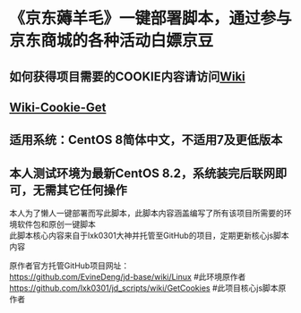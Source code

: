 # 《京东薅羊毛》一键部署脚本，通过参与京东商城的各种活动白嫖京豆
## 如何获得项目需要的COOKIE内容请访问[Wiki](https://github.com/SuperManito/JD-FreeFuck/wiki/Cookie-Get)
## [Wiki-Cookie-Get](https://github.com/SuperManito/JD-FreeFuck/wiki/Cookie-Get)
## 适用系统：CentOS 8简体中文，不适用7及更低版本
## 本人测试环境为最新CentOS 8.2，系统装完后联网即可，无需其它任何操作

本人为了懒人一键部署而写此脚本，此脚本内容涵盖编写了所有该项目所需要的环境软件包和原创一键脚本\
此脚本核心内容来自于lxk0301大神并托管至GitHub的项目，定期更新核心js脚本内容

原作者官方托管GitHub项目网址：\
https://github.com/EvineDeng/jd-base/wiki/Linux        #此环境原作者\
https://github.com/lxk0301/jd_scripts/wiki/GetCookies  #此项目核心js脚本原作者
